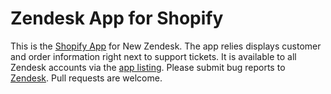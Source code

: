 Zendesk App for Shopify
===============

This is the [Shopify App](http://www.zendesk.com/apps/shopify) for New Zendesk. The app relies displays customer and order information right next to support tickets. It is available to all Zendesk accounts via the [app listing](http://www.zendesk.com/apps/shopify). Please submit bug reports to [Zendesk](http://support.zendesk.com/). Pull requests are welcome.